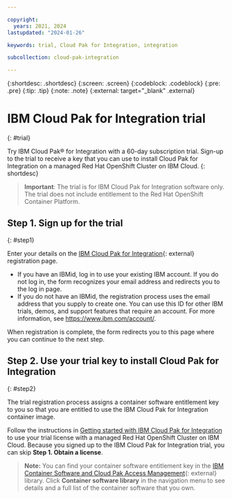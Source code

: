 ```yaml
---

copyright:
  years: 2021, 2024
lastupdated: "2024-01-26"

keywords: trial, Cloud Pak for Integration, integration

subcollection: cloud-pak-integration

---
```


{:shortdesc: .shortdesc}
{:screen: .screen}
{:codeblock: .codeblock}
{:pre: .pre}
{:tip: .tip}
{:note: .note}
{:external: target="_blank" .external}


# IBM Cloud Pak for Integration trial
{: #trial}

Try IBM Cloud Pak® for Integration with a 60-day subscription trial. Sign-up to the trial to receive a key that you can use to install Cloud Pak for Integration on a managed Red Hat OpenShift Cluster on IBM Cloud. 
{: shortdesc}

> **Important**: The trial is for IBM Cloud Pak for Integration software only. The trial does not include entitlement to the Red Hat OpenShift Container Platform.

## Step 1. Sign up for the trial
{: #step1}

Enter your details on the [IBM Cloud Pak for Integration](https://www.ibm.com/account/reg/signup?formid=urx-46640){: external} registration page.

- If you have an IBMid, log in to use your existing IBM account. If you do not log in, the form recognizes your email address and redirects you to the log in page.
- If you do not have an IBMid, the registration process uses the email address that you supply to create one. You can use this ID for other IBM trials, demos, and support features that require an account. For more information, see https://www.ibm.com/account/.

When registration is complete, the form redirects you to this page where you can continue to the next step.

## Step 2. Use your trial key to install Cloud Pak for Integration
{: #step2}

The trial registration process assigns a container software entitlement key to you so that you are entitled to use the IBM Cloud Pak for Integration container image.

Follow the instructions in [Getting started with IBM Cloud Pak for Integration](/docs/cloud-pak-integration?topic=cloud-pak-integration-getting-started) to use your trial license with a managed Red Hat OpenShift Cluster on IBM Cloud. Because you signed up to the IBM Cloud Pak for Integration trial, you can skip **Step 1. Obtain a license**.

> **Note:** You can find your container software entitlement key in the [ IBM Container Software and Cloud Pak Access Management](https://myibm.ibm.com/products-services/containerlibrary){: external} library. Click **Container software library** in the navigation menu to see details and a full list of the container software that you own.

